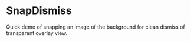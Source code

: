 SnapDismiss
===========

Quick demo of snapping an image of the background for clean dismiss of transparent overlay view.
